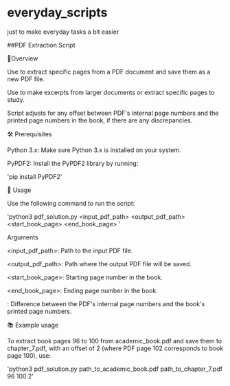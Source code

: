 # everyday_scripts
just to make everyday tasks a bit easier

##PDF Extraction Script

📄Overview

Use to extract specific pages from a PDF document and save them as a new PDF file.

Use to make excerpts from larger documents or extract specific pages to study.

Script adjusts for any offset between PDF's internal page numbers and the printed page numbers in the book, if there are any discrepancies.


🛠 Prerequisites

Python 3.x: Make sure Python 3.x is installed on your system.

PyPDF2: Install the PyPDF2 library by running:

'pip install PyPDF2'


🚀 Usage

Use the following command to run the script:

'python3 pdf_solution.py <input_pdf_path> <output_pdf_path> <start_book_page> <end_book_page> <offset>'

Arguments

<input_pdf_path>: Path to the input PDF file.

<output_pdf_path>: Path where the output PDF file will be saved.

<start_book_page>: Starting page number in the book.

<end_book_page>: Ending page number in the book.

<offset>: Difference between the PDF's internal page numbers and the book's printed page numbers.


📚 Example usage

To extract book pages 96 to 100 from academic_book.pdf and save them to chapter_7.pdf, with an offset of 2 (where PDF page 102 corresponds to book page 100), use:

'python3 pdf_solution.py path_to_academic_book.pdf path_to_chapter_7.pdf 96 100 2'

